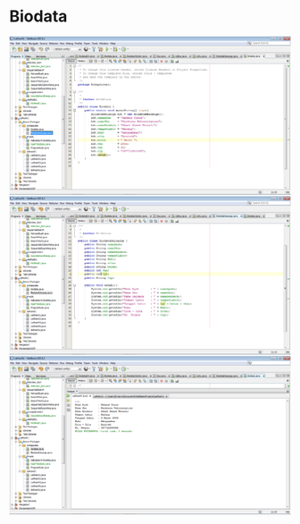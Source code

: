 # Biodata
![alt text](https://github.com/kamila05/Biodata/blob/master/111.png)
![alt text](https://github.com/kamila05/Biodata/blob/master/112.png)
![alt text](https://github.com/kamila05/Biodata/blob/master/113.png)
